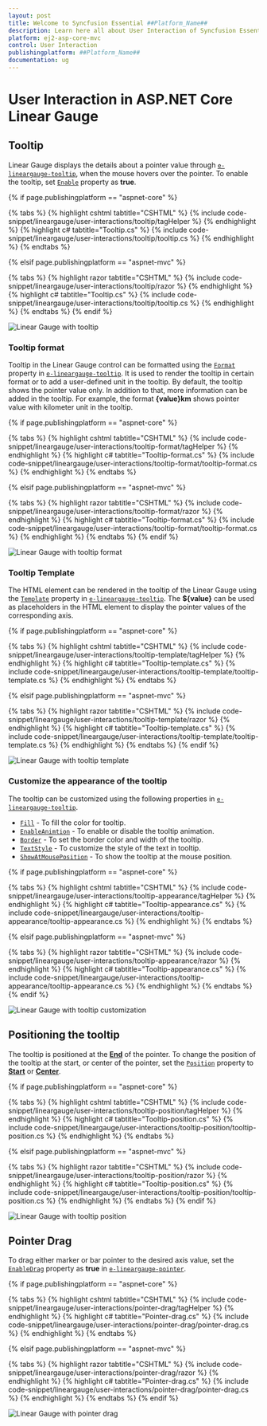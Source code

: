 ```yaml
---
layout: post
title: Welcome to Syncfusion Essential ##Platform_Name##
description: Learn here all about User Interaction of Syncfusion Essential ##Platform_Name## widgets based on HTML5 and jQuery.
platform: ej2-asp-core-mvc
control: User Interaction
publishingplatform: ##Platform_Name##
documentation: ug
---
```



# User Interaction in ASP.NET Core Linear Gauge

## Tooltip

<!-- markdownlint-disable MD036 -->

Linear Gauge displays the details about a pointer value through [`e-lineargauge-tooltip`](https://help.syncfusion.com/cr/aspnetcore-js2/Syncfusion.EJ2.LinearGauge.LinearGaugeTooltipSettings.html), when the mouse hovers over the pointer. To enable the tooltip, set [`Enable`](https://help.syncfusion.com/cr/aspnetcore-js2/Syncfusion.EJ2.LinearGauge.LinearGaugeTooltipSettings.html#Syncfusion_EJ2_LinearGauge_LinearGaugeTooltipSettings_Enable) property as **true**.

{% if page.publishingplatform == "aspnet-core" %}

{% tabs %}
{% highlight cshtml tabtitle="CSHTML" %}
{% include code-snippet/lineargauge/user-interactions/tooltip/tagHelper %}
{% endhighlight %}
{% highlight c# tabtitle="Tooltip.cs" %}
{% include code-snippet/lineargauge/user-interactions/tooltip/tooltip.cs %}
{% endhighlight %}
{% endtabs %}

{% elsif page.publishingplatform == "aspnet-mvc" %}

{% tabs %}
{% highlight razor tabtitle="CSHTML" %}
{% include code-snippet/lineargauge/user-interactions/tooltip/razor %}
{% endhighlight %}
{% highlight c# tabtitle="Tooltip.cs" %}
{% include code-snippet/lineargauge/user-interactions/tooltip/tooltip.cs %}
{% endhighlight %}
{% endtabs %}
{% endif %}



![Linear Gauge with tooltip](../linear-gauge/images/tooltip.png)

<!-- markdownlint-disable MD013 -->

### Tooltip format

<!-- markdownlint-disable MD013 -->

Tooltip in the Linear Gauge control can be formatted using the [`Format`](https://help.syncfusion.com/cr/aspnetcore-js2/Syncfusion.EJ2.LinearGauge.LinearGaugeTooltipSettings.html#Syncfusion_EJ2_LinearGauge_LinearGaugeTooltipSettings_Format) property in [`e-lineargauge-tooltip`](https://help.syncfusion.com/cr/aspnetcore-js2/Syncfusion.EJ2.LinearGauge.LinearGaugeTooltipSettings.html). It is used to render the tooltip in certain format or to add a user-defined unit in the tooltip. By default, the tooltip shows the pointer value only. In addition to that, more information can be added in the tooltip. For example, the format **{value}km** shows pointer value with kilometer unit in the tooltip.

{% if page.publishingplatform == "aspnet-core" %}

{% tabs %}
{% highlight cshtml tabtitle="CSHTML" %}
{% include code-snippet/lineargauge/user-interactions/tooltip-format/tagHelper %}
{% endhighlight %}
{% highlight c# tabtitle="Tooltip-format.cs" %}
{% include code-snippet/lineargauge/user-interactions/tooltip-format/tooltip-format.cs %}
{% endhighlight %}
{% endtabs %}

{% elsif page.publishingplatform == "aspnet-mvc" %}

{% tabs %}
{% highlight razor tabtitle="CSHTML" %}
{% include code-snippet/lineargauge/user-interactions/tooltip-format/razor %}
{% endhighlight %}
{% highlight c# tabtitle="Tooltip-format.cs" %}
{% include code-snippet/lineargauge/user-interactions/tooltip-format/tooltip-format.cs %}
{% endhighlight %}
{% endtabs %}
{% endif %}



![Linear Gauge with tooltip format](../linear-gauge/images/tooltip-formats.png)

### Tooltip Template

The HTML element can be rendered in the tooltip of the Linear Gauge using the [`Template`](https://help.syncfusion.com/cr/aspnetcore-js2/Syncfusion.EJ2.LinearGauge.LinearGaugeTooltipSettings.html#Syncfusion_EJ2_LinearGauge_LinearGaugeTooltipSettings_Template) property in [`e-lineargauge-tooltip`](https://help.syncfusion.com/cr/aspnetcore-js2/Syncfusion.EJ2.LinearGauge.LinearGaugeTooltipSettings.html). The **${value}** can be used as placeholders in the HTML element to display the pointer values of the corresponding axis.

{% if page.publishingplatform == "aspnet-core" %}

{% tabs %}
{% highlight cshtml tabtitle="CSHTML" %}
{% include code-snippet/lineargauge/user-interactions/tooltip-template/tagHelper %}
{% endhighlight %}
{% highlight c# tabtitle="Tooltip-template.cs" %}
{% include code-snippet/lineargauge/user-interactions/tooltip-template/tooltip-template.cs %}
{% endhighlight %}
{% endtabs %}

{% elsif page.publishingplatform == "aspnet-mvc" %}

{% tabs %}
{% highlight razor tabtitle="CSHTML" %}
{% include code-snippet/lineargauge/user-interactions/tooltip-template/razor %}
{% endhighlight %}
{% highlight c# tabtitle="Tooltip-template.cs" %}
{% include code-snippet/lineargauge/user-interactions/tooltip-template/tooltip-template.cs %}
{% endhighlight %}
{% endtabs %}
{% endif %}



![Linear Gauge with tooltip template](../linear-gauge/images/tooltip-template1.png)

### Customize the appearance of the tooltip

The tooltip can be customized using the following properties in [`e-lineargauge-tooltip`](https://help.syncfusion.com/cr/aspnetcore-js2/Syncfusion.EJ2.LinearGauge.LinearGaugeTooltipSettings.html).

* [`Fill`](https://help.syncfusion.com/cr/aspnetcore-js2/Syncfusion.EJ2.LinearGauge.LinearGaugeTooltipSettings.html#Syncfusion_EJ2_LinearGauge_LinearGaugeTooltipSettings_Fill) - To fill the color for tooltip.
* [`EnableAnimtion`](https://help.syncfusion.com/cr/aspnetcore-js2/Syncfusion.EJ2.LinearGauge.LinearGaugeTooltipSettings.html#Syncfusion_EJ2_LinearGauge_LinearGaugeTooltipSettings_EnableAnimation) - To enable or disable the tooltip animation.
* [`Border`](https://help.syncfusion.com/cr/aspnetcore-js2/Syncfusion.EJ2.LinearGauge.LinearGaugeTooltipSettings.html#Syncfusion_EJ2_LinearGauge_LinearGaugeTooltipSettings_Border) - To set the border color and width of the tooltip.
* [`TextStyle`](https://help.syncfusion.com/cr/aspnetcore-js2/Syncfusion.EJ2.LinearGauge.LinearGaugeTooltipSettings.html#Syncfusion_EJ2_LinearGauge_LinearGaugeTooltipSettings_TextStyle) - To customize the style of the text in tooltip.
* [`ShowAtMousePosition`](https://help.syncfusion.com/cr/aspnetcore-js2/Syncfusion.EJ2.LinearGauge.LinearGaugeTooltipSettings.html#Syncfusion_EJ2_LinearGauge_LinearGaugeTooltipSettings_ShowAtMousePosition) - To show the tooltip at the mouse position.

{% if page.publishingplatform == "aspnet-core" %}

{% tabs %}
{% highlight cshtml tabtitle="CSHTML" %}
{% include code-snippet/lineargauge/user-interactions/tooltip-appearance/tagHelper %}
{% endhighlight %}
{% highlight c# tabtitle="Tooltip-appearance.cs" %}
{% include code-snippet/lineargauge/user-interactions/tooltip-appearance/tooltip-appearance.cs %}
{% endhighlight %}
{% endtabs %}

{% elsif page.publishingplatform == "aspnet-mvc" %}

{% tabs %}
{% highlight razor tabtitle="CSHTML" %}
{% include code-snippet/lineargauge/user-interactions/tooltip-appearance/razor %}
{% endhighlight %}
{% highlight c# tabtitle="Tooltip-appearance.cs" %}
{% include code-snippet/lineargauge/user-interactions/tooltip-appearance/tooltip-appearance.cs %}
{% endhighlight %}
{% endtabs %}
{% endif %}



![Linear Gauge with tooltip customization](../linear-gauge/images/tooltip-custom.png)

## Positioning the tooltip

The tooltip is positioned at the [**End**](https://help.syncfusion.com/cr/aspnetcore-js2/Syncfusion.EJ2.LinearGauge.TooltipPosition.html#Syncfusion_EJ2_LinearGauge_TooltipPosition_End) of the pointer. To change the position of the tooltip at the start, or center of the pointer, set the [`Position`](https://help.syncfusion.com/cr/aspnetcore-js2/Syncfusion.EJ2.LinearGauge.LinearGaugeTooltipSettings.html#Syncfusion_EJ2_LinearGauge_LinearGaugeTooltipSettings_Position) property to [**Start**](https://help.syncfusion.com/cr/aspnetcore-js2/Syncfusion.EJ2.LinearGauge.TooltipPosition.html#Syncfusion_EJ2_LinearGauge_TooltipPosition_Start) or [**Center**](https://help.syncfusion.com/cr/aspnetcore-js2/Syncfusion.EJ2.LinearGauge.TooltipPosition.html#Syncfusion_EJ2_LinearGauge_TooltipPosition_Center).

{% if page.publishingplatform == "aspnet-core" %}

{% tabs %}
{% highlight cshtml tabtitle="CSHTML" %}
{% include code-snippet/lineargauge/user-interactions/tooltip-position/tagHelper %}
{% endhighlight %}
{% highlight c# tabtitle="Tooltip-position.cs" %}
{% include code-snippet/lineargauge/user-interactions/tooltip-position/tooltip-position.cs %}
{% endhighlight %}
{% endtabs %}

{% elsif page.publishingplatform == "aspnet-mvc" %}

{% tabs %}
{% highlight razor tabtitle="CSHTML" %}
{% include code-snippet/lineargauge/user-interactions/tooltip-position/razor %}
{% endhighlight %}
{% highlight c# tabtitle="Tooltip-position.cs" %}
{% include code-snippet/lineargauge/user-interactions/tooltip-position/tooltip-position.cs %}
{% endhighlight %}
{% endtabs %}
{% endif %}



![Linear Gauge with tooltip position](../linear-gauge/images/tooltip-position.png)

## Pointer Drag

To drag either marker or bar pointer to the desired axis value, set the [`EnableDrag`](https://help.syncfusion.com/cr/aspnetcore-js2/Syncfusion.EJ2.LinearGauge.LinearGaugePointer.html#Syncfusion_EJ2_LinearGauge_LinearGaugePointer_EnableDrag) property as **true** in [`e-lineargauge-pointer`](https://help.syncfusion.com/cr/aspnetcore-js2/Syncfusion.EJ2.LinearGauge.LinearGaugePointer.html).

{% if page.publishingplatform == "aspnet-core" %}

{% tabs %}
{% highlight cshtml tabtitle="CSHTML" %}
{% include code-snippet/lineargauge/user-interactions/pointer-drag/tagHelper %}
{% endhighlight %}
{% highlight c# tabtitle="Pointer-drag.cs" %}
{% include code-snippet/lineargauge/user-interactions/pointer-drag/pointer-drag.cs %}
{% endhighlight %}
{% endtabs %}

{% elsif page.publishingplatform == "aspnet-mvc" %}

{% tabs %}
{% highlight razor tabtitle="CSHTML" %}
{% include code-snippet/lineargauge/user-interactions/pointer-drag/razor %}
{% endhighlight %}
{% highlight c# tabtitle="Pointer-drag.cs" %}
{% include code-snippet/lineargauge/user-interactions/pointer-drag/pointer-drag.cs %}
{% endhighlight %}
{% endtabs %}
{% endif %}



![Linear Gauge with pointer drag](../linear-gauge/images/dragging-pointr.gif)